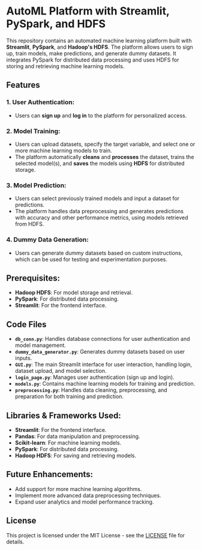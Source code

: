 # AutoML Platform with Streamlit, PySpark, and HDFS

This repository contains an automated machine learning platform built with **Streamlit**, **PySpark**, and **Hadoop's HDFS**. The platform allows users to sign up, train models, make predictions, and generate dummy datasets. It integrates PySpark for distributed data processing and uses HDFS for storing and retrieving machine learning models.

## Features

### 1. User Authentication:
- Users can **sign up** and **log in** to the platform for personalized access.

### 2. Model Training:
- Users can upload datasets, specify the target variable, and select one or more machine learning models to train.
- The platform automatically **cleans** and **processes** the dataset, trains the selected model(s), and **saves** the models using **HDFS** for distributed storage.

### 3. Model Prediction:
- Users can select previously trained models and input a dataset for predictions.
- The platform handles data preprocessing and generates predictions with accuracy and other performance metrics, using models retrieved from HDFS.

### 4. Dummy Data Generation:
- Users can generate dummy datasets based on custom instructions, which can be used for testing and experimentation purposes.

## Prerequisites:
- **Hadoop HDFS**: For model storage and retrieval.
- **PySpark**: For distributed data processing.
- **Streamlit**: For the frontend interface.

## Code Files
- **`db_conn.py`**: Handles database connections for user authentication and model management.
- **`dummy_data_generator.py`**: Generates dummy datasets based on user inputs.
- **`GUI.py`**: The main Streamlit interface for user interaction, handling login, dataset upload, and model selection.
- **`login_page.py`**: Manages user authentication (sign up and login).
- **`models.py`**: Contains machine learning models for training and prediction.
- **`preprocessing.py`**: Handles data cleaning, preprocessing, and preparation for both training and prediction.

## Libraries & Frameworks Used:
- **Streamlit**: For the frontend interface.
- **Pandas**: For data manipulation and preprocessing.
- **Scikit-learn**: For machine learning models.
- **PySpark**: For distributed data processing.
- **Hadoop HDFS**: For saving and retrieving models.

## Future Enhancements:
- Add support for more machine learning algorithms.
- Implement more advanced data preprocessing techniques.
- Expand user analytics and model performance tracking.

## License
This project is licensed under the MIT License - see the [LICENSE](LICENSE) file for details.
